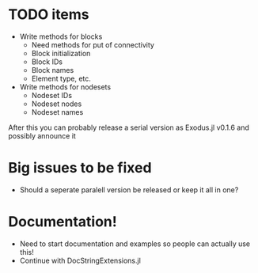 # TODO items

- Write methods for blocks
    - Need methods for put of connectivity
    - Block initialization
    - Block IDs
    - Block names
    - Element type, etc.
- Write methods for nodesets
    - Nodeset IDs
    - Nodeset nodes
    - Nodeset names

After this you can probably release a serial version as Exodus.jl v0.1.6 and possibly announce it

# Big issues to be fixed
- Should a seperate paralell version be released or keep it all in one?

# Documentation!
- Need to start documentation and examples so people can actually use this!
- Continue with DocStringExtensions.jl